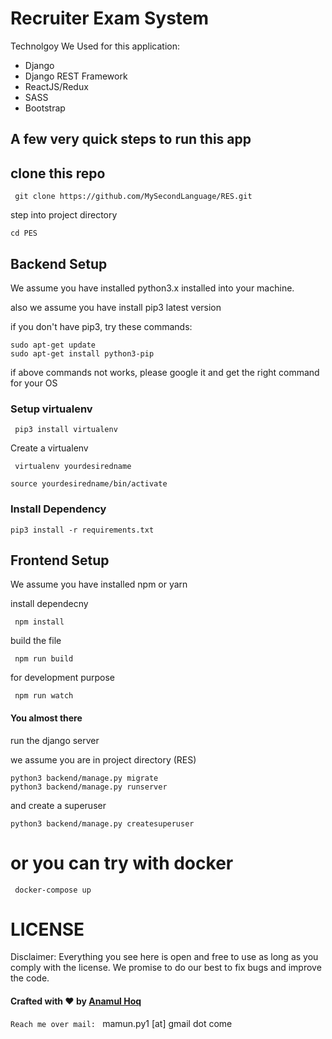 # Recruiter Exam System

Technolgoy We Used for this application:

* Django
* Django REST Framework
* ReactJS/Redux
* SASS
* Bootstrap


## A few very quick steps to run this app

## clone this repo

```
 git clone https://github.com/MySecondLanguage/RES.git
```

step into project directory

```
cd PES
```

## Backend Setup

We assume you have installed python3.x installed into your machine.

also we assume you have install pip3 latest version

if you don't have pip3, try these commands:

```
sudo apt-get update
sudo apt-get install python3-pip
```

if above commands not works, please google it and get the right command for your OS

### Setup virtualenv


```
 pip3 install virtualenv

```
Create a virtualenv
```
 virtualenv yourdesiredname
```

```
source yourdesiredname/bin/activate
```

### Install Dependency

```
pip3 install -r requirements.txt
```

## Frontend Setup

We assume you have installed npm or yarn

install dependecny

```
 npm install
```

build the file

```
 npm run build
```

for development purpose

```
 npm run watch
```

#### You almost there

run the django server

we assume you are in project directory (RES)

```
python3 backend/manage.py migrate
python3 backend/manage.py runserver
```

and create a superuser

```
python3 backend/manage.py createsuperuser
```

# or you can try with docker

```
 docker-compose up
```

# LICENSE
Disclaimer: Everything you see here is open and free to use as long as you comply with the license. We promise to do our best to fix bugs and improve the code.

#### Crafted with ❤️ by [Anamul Hoq](https://www.linkedin.com/in/pymamun/)

`Reach me over mail: `
mamun.py1 [at] gmail dot come

